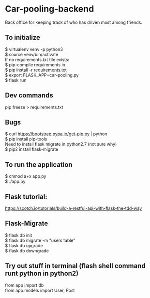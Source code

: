 # Car-pooling-backend
Back office for keeping track of who has driven most among friends.

## To initialize
$ virtualenv venv -p python3  
$ source venv/bin/activate  
If no requirements.txt file exists:  
$ pip-compile requirements.in  
$ pip install -r requirements.txt  
$ export FLASK_APP=car-pooling.py  
$ flask run  

## Dev commands
pip freeze > requirements.txt  

## Bugs
$ curl https://bootstrap.pypa.io/get-pip.py | python  
$ pip install pip-tools  
Need to install flask migrate in python2.7 (not sure why)  
$ pip2 install flask-migrate  

## To run the application
$ chmod a+x app.py  
$ ./app.py  

## Flask tutorial:
https://scotch.io/tutorials/build-a-restful-api-with-flask-the-tdd-way

## Flask-Migrate
$ flask db init  
$ flask db migrate -m "users table"  
$ flask db upgrade  
$ flask db downgrade  

## Try out stuff in terminal (flash shell command runt python in python2)
from app import db  
from app.models import User, Post  
